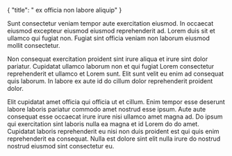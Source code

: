 {
  "title": " ex officia non labore aliquip"
}

Sunt consectetur veniam tempor aute exercitation eiusmod. In occaecat eiusmod excepteur eiusmod eiusmod reprehenderit ad. Lorem duis sit et ullamco qui fugiat non. Fugiat sint officia veniam non laborum eiusmod mollit consectetur.

Non consequat exercitation proident sint irure aliqua et irure sint dolor pariatur. Cupidatat ullamco laborum non et qui fugiat Lorem consectetur reprehenderit et ullamco et Lorem sunt. Elit sunt velit eu enim ad consequat quis laborum. In labore ex aute id do cillum dolor reprehenderit proident dolor.

Elit cupidatat amet officia qui officia ut et cillum. Enim tempor esse deserunt labore laboris pariatur commodo amet nostrud esse ipsum. Aute aute consequat esse occaecat irure irure nisi ullamco amet magna ad. Do ipsum qui exercitation sint laboris nulla ea magna et id Lorem do do amet. Cupidatat laboris reprehenderit eu nisi non duis proident est qui quis enim reprehenderit ea consequat. Nulla est dolore sint elit nulla irure do nostrud nostrud eiusmod sint consectetur eu.
